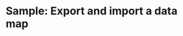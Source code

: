 # Sample: Export and import a data map

<!-- https://docs.microsoft.com/en-us/dynamics365/customer-engagement/developer/sample-export-import-data-map -->